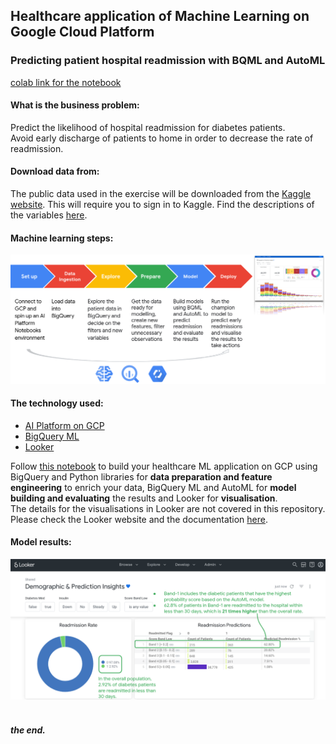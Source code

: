 ## Healthcare application of Machine Learning on Google Cloud Platform </br>
### Predicting patient hospital readmission with BQML and AutoML </br>
[colab link for the notebook](https://colab.research.google.com/drive/1p5BoFe49gkxwbqF2tGUCbyF3MS07RFoN?usp=sharing)</br>
#### **What is the business problem:** </br>
Predict the likelihood of hospital readmission for diabetes patients. </br>
Avoid early discharge of patients to home in order to decrease the rate of readmission. </br>
#### **Download data from:** </br>
The public data used in the exercise will be downloaded from the [Kaggle website](https://www.kaggle.com/friedrichschneider/diabetic-dataset-for-readmission). This will require you to sign in to Kaggle. Find the descriptions of the variables [here](https://www.kaggle.com/iabhishekofficial/prediction-on-hospital-readmission). </br>
#### **Machine learning steps:** </br>
![Machine Learning Steps for this project](screenshots/machine-learning-steps.png) </br>
#### **The technology used:** </br>
- [AI Platform on GCP](https://cloud.google.com/ai-platform)
- [BigQuery ML](https://cloud.google.com/bigquery-ml/docs)
- [Looker](https://looker.com/)</br>

Follow [this notebook](Predict-hospital-readmission-with-BQML-and-AutoML.ipynb) to build your healthcare ML application on GCP using BigQuery and Python libraries for **data preparation and feature engineering** to enrich your data, BigQuery ML and AutoML for **model building and evaluating** the results and Looker for **visualisation**. </br>
The details for the visualisations in Looker are not covered in this repository. Please check the Looker website and the documentation [here](https://docs.looker.com/). </br>
#### **Model results:** </br>
![Business results](screenshots/model-results.png) </br>
</br>
##### **the end.** 